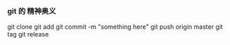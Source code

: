 ### git 的 精神奥义

git clone
git add
git commit -m "something here"
git push origin master
git tag
git release
